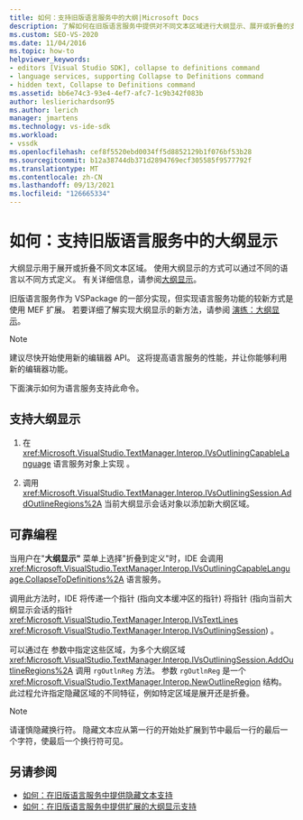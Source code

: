 ```yaml
---
title: 如何：支持旧版语言服务中的大纲|Microsoft Docs
description: 了解如何在旧版语言服务中提供对不同文本区域进行大纲显示、展开或折叠的支持。
ms.custom: SEO-VS-2020
ms.date: 11/04/2016
ms.topic: how-to
helpviewer_keywords:
- editors [Visual Studio SDK], collapse to definitions command
- language services, supporting Collapse to Definitions command
- hidden text, Collapse to Definitions command
ms.assetid: bb6e74c3-93e4-4ef7-afc7-1c9b342f083b
author: leslierichardson95
ms.author: lerich
manager: jmartens
ms.technology: vs-ide-sdk
ms.workload:
- vssdk
ms.openlocfilehash: cef8f5520ebd0034ff5d8852129b1f076bf53b28
ms.sourcegitcommit: b12a38744db371d2894769ecf305585f9577792f
ms.translationtype: MT
ms.contentlocale: zh-CN
ms.lasthandoff: 09/13/2021
ms.locfileid: "126665334"
---
```

# <a name="how-to-support-outlining-in-a-legacy-language-service"></a>如何：支持旧版语言服务中的大纲显示
大纲显示用于展开或折叠不同文本区域。 使用大纲显示的方式可以通过不同的语言以不同方式定义。 有关详细信息，请参阅[大纲显示](../../ide/outlining.md)。

 旧版语言服务作为 VSPackage 的一部分实现，但实现语言服务功能的较新方式是使用 MEF 扩展。 若要详细了解实现大纲显示的新方法，请参阅 [演练：大纲显示](../../extensibility/walkthrough-outlining.md)。

> [!NOTE]
> 建议尽快开始使用新的编辑器 API。 这将提高语言服务的性能，并让你能够利用新的编辑器功能。

 下面演示如何为语言服务支持此命令。

## <a name="to-support-outlining"></a>支持大纲显示

1. 在 <xref:Microsoft.VisualStudio.TextManager.Interop.IVsOutliningCapableLanguage> 语言服务对象上实现 。

2. 调用 <xref:Microsoft.VisualStudio.TextManager.Interop.IVsOutliningSession.AddOutlineRegions%2A> 当前大纲显示会话对象以添加新大纲区域。

## <a name="robust-programming"></a>可靠编程
 当用户在"**大纲显示"** 菜单上选择"折叠到定义"时，IDE 会调用 <xref:Microsoft.VisualStudio.TextManager.Interop.IVsOutliningCapableLanguage.CollapseToDefinitions%2A> 语言服务。

 调用此方法时，IDE 将传递一个指针 (指向文本缓冲区的指针) 将指针 (指向当前大纲显示会话的指针 <xref:Microsoft.VisualStudio.TextManager.Interop.IVsTextLines> <xref:Microsoft.VisualStudio.TextManager.Interop.IVsOutliningSession>) 。

 可以通过在 参数中指定这些区域，为多个大纲区域 <xref:Microsoft.VisualStudio.TextManager.Interop.IVsOutliningSession.AddOutlineRegions%2A> 调用 `rgOutlnReg` 方法。 参数 `rgOutlnReg` 是一个 <xref:Microsoft.VisualStudio.TextManager.Interop.NewOutlineRegion> 结构。 此过程允许指定隐藏区域的不同特征，例如特定区域是展开还是折叠。

> [!NOTE]
> 请谨慎隐藏换行符。 隐藏文本应从第一行的开始处扩展到节中最后一行的最后一个字符，使最后一个换行符可见。

## <a name="see-also"></a>另请参阅
- [如何：在旧版语言服务中提供隐藏文本支持](../../extensibility/internals/how-to-provide-hidden-text-support-in-a-legacy-language-service.md)
- [如何：在旧版语言服务中提供扩展的大纲显示支持](../../extensibility/internals/how-to-provide-expanded-outlining-support-in-a-legacy-language-service.md)
